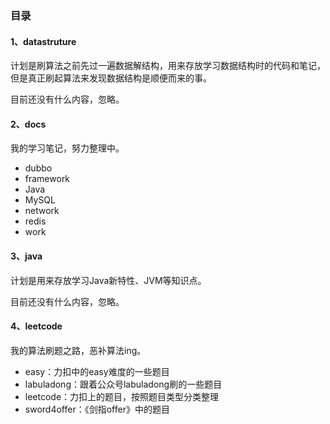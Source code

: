 ### 目录

#### 1、datastruture 
计划是刷算法之前先过一遍数据解结构，用来存放学习数据结构时的代码和笔记，但是真正刷起算法来发现数据结构是顺便而来的事。

目前还没有什么内容，忽略。

#### 2、docs
我的学习笔记，努力整理中。
- dubbo
- framework
- Java
- MySQL
- network
- redis
- work

#### 3、java
计划是用来存放学习Java新特性、JVM等知识点。

目前还没有什么内容，忽略。

#### 4、leetcode
我的算法刷题之路，恶补算法ing。
- easy：力扣中的easy难度的一些题目
- labuladong：跟着公众号labuladong刷的一些题目
- leetcode：力扣上的题目，按照题目类型分类整理
- sword4offer：《剑指offer》中的题目